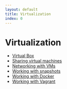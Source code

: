 ```yaml
---
layout: default
title: Virtualization 
index: 0
---
```


Virtualization
==============

* <a href='{{ site.baseurl }}/modules/git/virtual_box.html'>Virtual Box</a>
* <a href='{{ site.baseurl }}/modules/git/sharing_vms.html'>Sharing virtual machines</a>
* <a href='{{ site.baseurl }}/modules/git/networking_vms.html'>Networking with VMs</a>
* <a href='{{ site.baseurl }}/modules/git/snapshots.html'>Working with snapshots</a>
* <a href='{{ site.baseurl }}/modules/git/docker.html'>Working with Docker</a>
* <a href='{{ site.baseurl }}/modules/git/vagrant.html'>Working with Vagrant</a>
